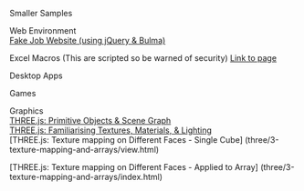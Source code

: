 Smaller Samples

Web Environment
<br>
<a href="comp-business-site/home.html">Fake Job Website (using jQuery & Bulma)</a>

Excel Macros (This are scripted so be warned of security)
[Link to page](excel-macros/macros.html)

Desktop Apps

Games

Graphics
<br>
[THREE.js: Primitive Objects & Scene Graph](three/1-shapes-scenegraph/page.html)
<br>
[THREE.js: Familiarising Textures, Materials, & Lighting](three/2-materials-texture-lighting/index.html)
<br>
[THREE.js: Texture mapping on Different Faces - Single Cube]
(three/3-texture-mapping-and-arrays/view.html)

[THREE.js: Texture mapping on Different Faces - Applied to Array]
(three/3-texture-mapping-and-arrays/index.html)
<br>